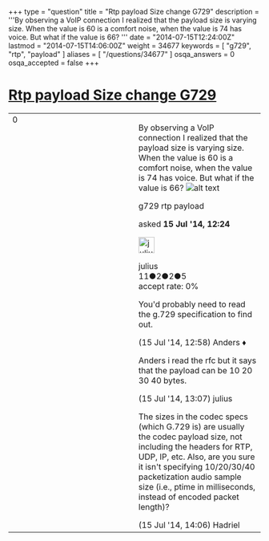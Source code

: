+++
type = "question"
title = "Rtp payload Size change G729"
description = '''By observing a VoIP connection I realized that the payload size is varying size. When the value is 60 is a comfort noise, when the value is 74 has voice. But what if the value is 66? '''
date = "2014-07-15T12:24:00Z"
lastmod = "2014-07-15T14:06:00Z"
weight = 34677
keywords = [ "g729", "rtp", "payload" ]
aliases = [ "/questions/34677" ]
osqa_answers = 0
osqa_accepted = false
+++

<div class="headNormal">

# [Rtp payload Size change G729](/questions/34677/rtp-payload-size-change-g729)

</div>

<div id="main-body">

<div id="askform">

<table id="question-table" style="width:100%;"><colgroup><col style="width: 50%" /><col style="width: 50%" /></colgroup><tbody><tr class="odd"><td style="width: 30px; vertical-align: top"><div class="vote-buttons"><span id="post-34677-upvote" class="ajax-command post-vote up" rel="nofollow" title="I like this post (click again to cancel)"> </span><div id="post-34677-score" class="post-score" title="current number of votes">0</div><span id="post-34677-downvote" class="ajax-command post-vote down" rel="nofollow" title="I dont like this post (click again to cancel)"> </span> <span id="favorite-mark" class="ajax-command favorite-mark" rel="nofollow" title="mark/unmark this question as favorite (click again to cancel)"> </span><div id="favorite-count" class="favorite-count"></div></div></td><td><div id="item-right"><div class="question-body"><p>By observing a VoIP connection I realized that the payload size is varying size. When the value is 60 is a comfort noise, when the value is 74 has voice. But what if the value is 66? <img src="https://osqa-ask.wireshark.org/upfiles/rtp_payload.png" alt="alt text" /></p></div><div id="question-tags" class="tags-container tags"><span class="post-tag tag-link-g729" rel="tag" title="see questions tagged &#39;g729&#39;">g729</span> <span class="post-tag tag-link-rtp" rel="tag" title="see questions tagged &#39;rtp&#39;">rtp</span> <span class="post-tag tag-link-payload" rel="tag" title="see questions tagged &#39;payload&#39;">payload</span></div><div id="question-controls" class="post-controls"></div><div class="post-update-info-container"><div class="post-update-info post-update-info-user"><p>asked <strong>15 Jul '14, 12:24</strong></p><img src="https://secure.gravatar.com/avatar/a79d778ac3ee711846e97e458ffa6964?s=32&amp;d=identicon&amp;r=g" class="gravatar" width="32" height="32" alt="julius&#39;s gravatar image" /><p><span>julius</span><br />
<span class="score" title="11 reputation points">11</span><span title="2 badges"><span class="badge1">●</span><span class="badgecount">2</span></span><span title="2 badges"><span class="silver">●</span><span class="badgecount">2</span></span><span title="5 badges"><span class="bronze">●</span><span class="badgecount">5</span></span><br />
<span class="accept_rate" title="Rate of the user&#39;s accepted answers">accept rate:</span> <span title="julius has no accepted answers">0%</span></p></img></div></div><div id="comments-container-34677" class="comments-container"><span id="34686"></span><div id="comment-34686" class="comment"><div id="post-34686-score" class="comment-score"></div><div class="comment-text"><p>You'd probably need to read the g.729 specification to find out.</p></div><div id="comment-34686-info" class="comment-info"><span class="comment-age">(15 Jul '14, 12:58)</span> <span class="comment-user userinfo">Anders ♦</span></div></div><span id="34689"></span><div id="comment-34689" class="comment"><div id="post-34689-score" class="comment-score"></div><div class="comment-text"><p>Anders i read the rfc but it says that the payload can be 10 20 30 40 bytes.</p></div><div id="comment-34689-info" class="comment-info"><span class="comment-age">(15 Jul '14, 13:07)</span> <span class="comment-user userinfo">julius</span></div></div><span id="34692"></span><div id="comment-34692" class="comment"><div id="post-34692-score" class="comment-score"></div><div class="comment-text"><p>The sizes in the codec specs (which G.729 is) are usually the codec payload size, not including the headers for RTP, UDP, IP, etc. Also, are you sure it isn't specifying 10/20/30/40 packetization audio sample size (i.e., ptime in milliseconds, instead of encoded packet length)?</p></div><div id="comment-34692-info" class="comment-info"><span class="comment-age">(15 Jul '14, 14:06)</span> <span class="comment-user userinfo">Hadriel</span></div></div></div><div id="comment-tools-34677" class="comment-tools"></div><div class="clear"></div><div id="comment-34677-form-container" class="comment-form-container"></div><div class="clear"></div></div></td></tr></tbody></table>

</div>

</div>

